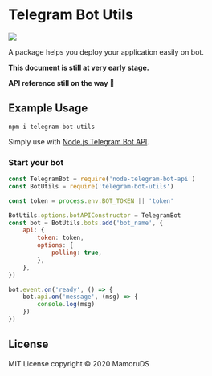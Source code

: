 # Telegram Bot Utils

[![](https://img.shields.io/npm/v/telegram-bot-utils.svg?style=flat-square)](https://www.npmjs.com/package/telegram-bot-utils)

A package helps you deploy your application easily on bot.

**This document is still at very early stage.**

**API reference still on the way 🚧**

## Example Usage

```shell
npm i telegram-bot-utils
```

Simply use with [Node.js Telegram Bot API](https://github.com/yagop/node-telegram-bot-api).

### Start your bot

```javascript
const TelegramBot = require('node-telegram-bot-api')
const BotUtils = require('telegram-bot-utils')

const token = process.env.BOT_TOKEN || 'token'

BotUtils.options.botAPIConstructor = TelegramBot
const bot = BotUtils.bots.add('bot_name', {
    api: {
        token: token,
        options: {
            polling: true,
        },
    },
})

bot.event.on('ready', () => {
    bot.api.on('message', (msg) => {
        console.log(msg)
    })
})
```

## License

MIT License
copyright © 2020 MamoruDS
